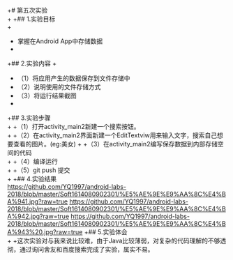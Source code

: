 +# 第五次实验  
 +
 +## 1.实验目标  
 +
 + 掌握在Android App中存储数据  
 + 
 +## 2.实验内容
 +
 + （1）将应用产生的数据保存到文件存储中  
 + （2）说明使用的文件存储方式  
 + （3）将运行结果截图  
 +
 +## 3.实验步骤  
 +
 +（1）打开activity_main2新建一个搜索按钮。  
 +
 +（2）在activity_main2界面新建一个EditTextviw用来输入文字，搜索自己想要查看的图片。(eg:美女)
 +
 +（3）在activity_main2编写保存数据到内部存储空间的代码  
 +
 +（4）编译运行  
 +
 +（5）git push 提交  
 +
 +## 4.实验结果  
  https://github.com/YQ1997/android-labs-2018/blob/master/Soft1614080902301/%E5%AE%9E%E9%AA%8C%E4%BA%941.jpg?raw=true
  https://github.com/YQ1997/android-labs-2018/blob/master/Soft1614080902301/%E5%AE%9E%E9%AA%8C%E4%BA%942.jpg?raw=true
  https://github.com/YQ1997/android-labs-2018/blob/master/Soft1614080902301/%E5%AE%9E%E9%AA%8C%E4%BA%943%20.jpg?raw=true
 +## 5.实验体会  
 +
 +这次实验对与我来说比较难，由于Java比较薄弱，对复杂的代码理解的不够透彻，通过询问舍友和百度搜索完成了实验，属实不易。 
